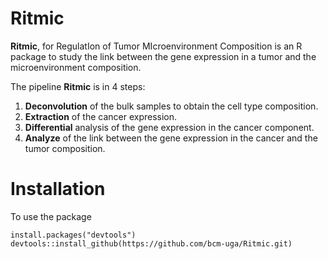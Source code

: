 # Ritmic
**Ritmic**, for RegulatIon of Tumor MIcroenvironment Composition is an R package to study the link between the gene expression in a tumor and the microenvironment composition. 

The pipeline **Ritmic**  is in 4 steps:

1. **Deconvolution** of the bulk samples to obtain the cell type composition.
2. **Extraction** of the cancer expression.
3. **Differential** analysis of the gene expression in the cancer component.
4. **Analyze** of the link between the gene expression in the cancer and the tumor composition.


# Installation

To use the package
```
install.packages("devtools")
devtools::install_github(https://github.com/bcm-uga/Ritmic.git)
```
